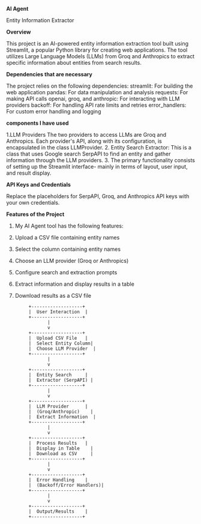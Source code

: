 **AI Agent**

Entity Information Extractor

**Overview**

This project is an AI-powered entity information extraction tool built using Streamlit, a popular Python library for creating web applications. The tool utilizes Large Language Models (LLMs) from Groq and Anthropics to extract specific information about entities from search results.

**Dependencies that are necessary**

The project relies on the following dependencies:
streamlit: For building the web application
pandas: For data manipulation and analysis
requests: For making API calls
openai, groq, and anthropic: For interacting with LLM providers
backoff: For handling API rate limits and retries
error_handlers: For custom error handling and logging

**components I have used** 

1.LLM Providers The two providers to access LLMs are Groq and Anthropics. Each provider's API, along with its configuration, is encapsulated in the class LLMProvider.
2. Entity Search Extractor: This is a class that uses Google search SerpAPI to find an entity and gather information through the LLM providers.
3. The primary functionality consists of setting up the Streamlit interface- mainly in terms of layout, user input, and result display.

**API Keys and Credentials**

Replace the placeholders for SerpAPI, Groq, and Anthropics API keys with your own credentials.

**Features of the Project**

1. My AI Agent tool has the following features:
2. Upload a CSV file containing entity names
3. Select the column containing entity names
4. Choose an LLM provider (Groq or Anthropics)
5. Configure search and extraction prompts
6. Extract information and display results in a table
7. Download results as a CSV file

            +-------------------+
            |  User Interaction  |
            +-------------------+
                   |
                   v
            +-------------------+
            |  Upload CSV File   |
            |  Select Entity Column|
            |  Choose LLM Provider  |
            +-------------------+
                   |
                   v
            +-------------------+
            |  Entity Search     |
            |  Extractor (SerpAPI) |
            +-------------------+
                   |
                   v
            +-------------------+
            |  LLM Provider      |
            |  (Groq/Anthropic)    |
            |  Extract Information  |
            +-------------------+
                   |
                   v
            +-------------------+
            |  Process Results   |
            |  Display in Table    |
            |  Download as CSV     |
            +-------------------+
                   |
                   v
            +-------------------+
            |  Error Handling    |
            |  (Backoff/Error Handlers)|
            +-------------------+
                   |
                   v
            +-------------------+
            |  Output/Results    |
            +-------------------+
